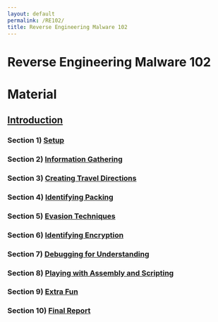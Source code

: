 ```yaml
---
layout: default
permalink: /RE102/
title: Reverse Engineering Malware 102
---
```

# Reverse Engineering Malware 102 #

# Material #

## [Introduction](#) ##

### Section 1) [Setup](https://securedorg.github.io/RE102/section1/) ###

### Section 2) [Information Gathering](#) ###

### Section 3) [Creating Travel Directions](#) ###

### Section 4) [Identifying Packing](#) ###

### Section 5) [Evasion Techniques](#) ###

### Section 6) [Identifying Encryption](#) ###

### Section 7) [Debugging for Understanding](#) ###

### Section 8) [Playing with Assembly and Scripting](#) ###

### Section 9) [Extra Fun](#) ###

### Section 10) [Final Report](#) ###

